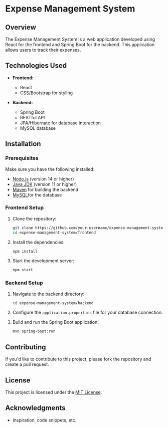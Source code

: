 # Expense Management System

## Overview

The Expense Management System is a web application developed using React for the frontend and Spring Boot for the backend. This application allows users to track their expenses.



## Technologies Used

- **Frontend:**
  - React
  - CSS/Bootstrap for styling

- **Backend:**
  - Spring Boot
  - RESTful API
  - JPA/Hibernate for database interaction
  - MySQL database

## Installation

### Prerequisites

Make sure you have the following installed:

- [Node.js](https://nodejs.org/) (version 14 or higher)
- [Java JDK](https://www.oracle.com/java/technologies/javase-jdk11-downloads.html) (version 11 or higher)
- [Maven](https://maven.apache.org/) for building the backend
- [MySQL](https://www.mysql.com/)for the database

### Frontend Setup

1. Clone the repository:

   ```bash
   git clone https://github.com/your-username/expense-management-system.git
   cd expense-management-system/frontend
   ```

2. Install the dependencies:

   ```bash
   npm install
   ```

3. Start the development server:

   ```bash
   npm start
   ```

### Backend Setup

1. Navigate to the backend directory:

   ```bash
   cd expense-management-system/backend
   ```

2. Configure the `application.properties` file for your database connection.

3. Build and run the Spring Boot application:

   ```bash
   mvn spring-boot:run
   ```



## Contributing

If you'd like to contribute to this project, please fork the repository and create a pull request. 

## License

This project is licensed under the [MIT License](LICENSE).

## Acknowledgments

- Inspiration, code snippets, etc.
